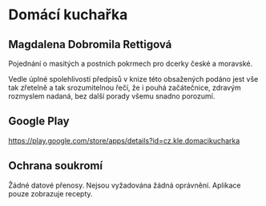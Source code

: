 # Domácí kuchařka

## Magdalena Dobromila Rettigová

Pojednání o masitých a postních pokrmech pro dcerky české a
moravské.

Vedle úplné spolehlivosti předpisů v knize této obsažených
podáno jest vše tak zřetelně a tak srozumitelnou řečí, že i
pouhá začátečnice, zdravým rozmyslem nadaná, bez další porady
všemu snadno porozumí.

## Google Play

https://play.google.com/store/apps/details?id=cz.kle.domacikucharka

## Ochrana soukromí

Žádné datové přenosy. Nejsou vyžadována žádná
oprávnění. Aplikace pouze zobrazuje recepty.
